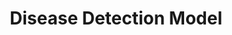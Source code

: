 ---
title: Disease Detection Model
description: A guide to know about the Disease Detection Model.
---